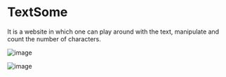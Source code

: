 # TextSome
It is a website in which one can play around with the text, manipulate and count the number of characters. 

![image](https://user-images.githubusercontent.com/87596690/207311549-3fbfe94f-75af-4d88-9c1e-58fb5ba96387.png)

![image](https://user-images.githubusercontent.com/87596690/207312220-74e04be4-fa38-4835-b11b-2b40aba0ea71.png)
